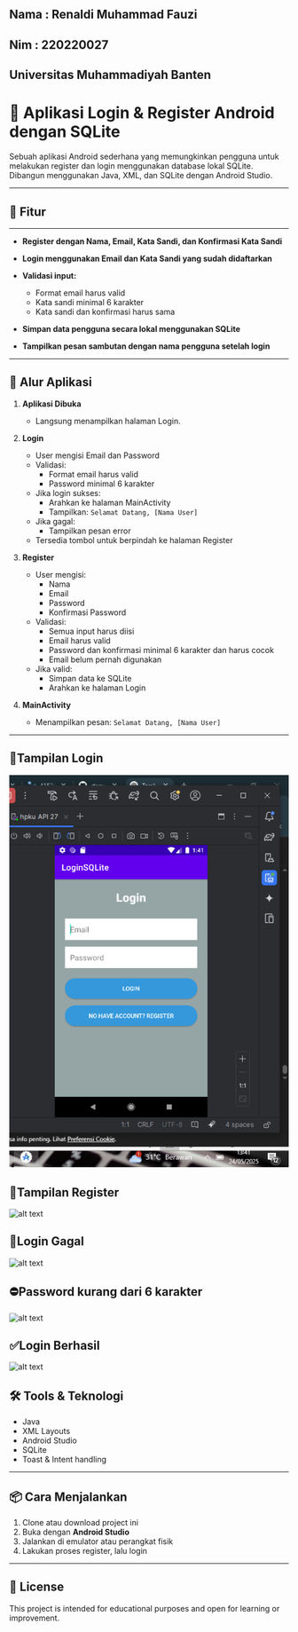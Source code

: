 ## Nama : Renaldi Muhammad Fauzi 
## Nim  : 220220027
## Universitas Muhammadiyah Banten 



# 📱 Aplikasi Login & Register Android dengan SQLite

Sebuah aplikasi Android sederhana yang memungkinkan pengguna untuk melakukan register dan login menggunakan database lokal SQLite. Dibangun menggunakan Java, XML, dan SQLite dengan Android Studio.



---

## 🚀 Fitur


---

* **Register dengan Nama, Email, Kata Sandi, dan Konfirmasi Kata Sandi**
* **Login menggunakan Email dan Kata Sandi yang sudah didaftarkan**
* **Validasi input:**

  * Format email harus valid
  * Kata sandi minimal 6 karakter
  * Kata sandi dan konfirmasi harus sama
* **Simpan data pengguna secara lokal menggunakan SQLite**
* **Tampilkan pesan sambutan dengan nama pengguna setelah login**

---

## 🧭 Alur Aplikasi

1. **Aplikasi Dibuka**
   - Langsung menampilkan halaman Login.

2. **Login**
   - User mengisi Email dan Password
   - Validasi:
     - Format email harus valid
     - Password minimal 6 karakter
   - Jika login sukses:
     - Arahkan ke halaman MainActivity
     - Tampilkan: `Selamat Datang, [Nama User]`
   - Jika gagal:
     - Tampilkan pesan error
   - Tersedia tombol untuk berpindah ke halaman Register

3. **Register**
   - User mengisi:
     - Nama
     - Email
     - Password
     - Konfirmasi Password
   - Validasi:
     - Semua input harus diisi
     - Email harus valid
     - Password dan konfirmasi minimal 6 karakter dan harus cocok
     - Email belum pernah digunakan
   - Jika valid:
     - Simpan data ke SQLite
     - Arahkan ke halaman Login

4. **MainActivity**
   - Menampilkan pesan: `Selamat Datang, [Nama User]`

---
## 📱Tampilan Login 
![alt text](https://github.com/watimirna/Pemograman4_UMB/blob/master/gambar/login.png?raw=true)
## 📲Tampilan Register
![alt text](https://github.com/renld22/Pemograman4-UMB/blob/master/pictures/Register.png?raw=true)
## 📵Login Gagal
![alt text](https://github.com/renld22/Pemograman4-UMB/blob/master/pictures/login%20gagal.png?raw=true)
## ⛔Password kurang dari 6 karakter
![alt text](https://github.com/renld22/Pemograman4-UMB/blob/master/pictures/password%20kurang.png?raw=true)
## ✅Login Berhasil
![alt text](https://github.com/renld22/Pemograman4-UMB/blob/master/pictures/login%20berhasil.png?raw=true)
## 🛠️ Tools & Teknologi

- Java
- XML Layouts
- Android Studio
- SQLite
- Toast & Intent handling

---

## 📦 Cara Menjalankan

1. Clone atau download project ini
2. Buka dengan **Android Studio**
3. Jalankan di emulator atau perangkat fisik
4. Lakukan proses register, lalu login

---

## 📄 License

This project is intended for educational purposes and open for learning or improvement.

